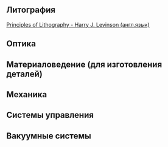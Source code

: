 ## Литография
 [Principles of Lithography - Harry J. Levinson (англ.язык) ](https://disk.yandex.ru/i/vpRRU_KwUkvanA)

## Оптика

## Материаловедение (для изготовления деталей)

## Механика

## Системы управления

## Вакуумные системы
